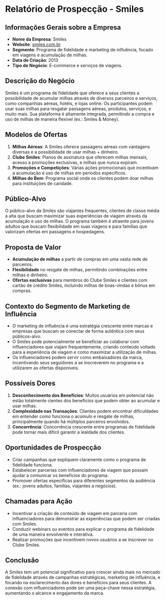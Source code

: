 # Relatório de Prospecção - Smiles

## Informações Gerais sobre a Empresa
- **Nome da Empresa**: Smiles
- **Website**: [smiles.com.br](https://www.smiles.com.br)
- **Segmento**: Programa de fidelidade e marketing de influência, focado em viagens e acumulação de milhas.
- **Data de Criação**: 2013
- **Tipo de Negócio**: E-commerce e serviços de viagens.

## Descrição do Negócio
Smiles é um programa de fidelidade que oferece a seus clientes a possibilidade de acumular milhas através de diversos parceiros e serviços, como companhias aéreas, hotéis, e lojas online. Os participantes podem usar suas milhas para resgatar passagens aéreas, produtos, serviços, e muito mais. Sua plataforma é altamente integrada, permitindo a compra e uso de milhas de maneira flexível (ex.: Smiles & Money).

## Modelos de Ofertas
1. **Milhas Aéreas**: A Smiles oferece passagens aéreas com vantagens diversas e a possibilidade de usar milhas + dinheiro.
2. **Clube Smiles**: Planos de assinatura que oferecem milhas mensais, acesso a promoções exclusivas, e milhas que nunca expiram.
3. **Promoções e Competições**: Várias ações promocionais que incentivam a acumulação e uso de milhas em períodos específicos.
4. **Milhas do Bem**: Programa social onde os clientes podem doar milhas para instituições de caridade.

## Público-Alvo
O público-alvo da Smiles são viajantes frequentes, clientes de classe média a alta que buscam maximizar suas experiências de viagem através da acumulação e uso de milhas. O programa também é atraente para jovens adultos que buscam flexibilidade em suas viagens e para famílias que valorizam ofertas em passagens e hospedagens.

## Proposta de Valor
- **Acumulação de milhas** a partir de compras em uma vasta rede de parceiros.
- **Flexibilidade** no resgate de milhas, permitindo combinações entre milhas e dinheiro.
- **Ofertas exclusivas** para membros do Clube Smiles e clientes com cartão de crédito Smiles, incluindo milhas de boas-vindas e bônus em compras.

## Contexto do Segmento de Marketing de Influência
- O marketing de influência é uma estratégia crescente entre marcas e empresas que buscam se conectar de forma autêntica com seus públicos-alvo.
- O Smiles pode potencialmente se beneficiar ao colaborar com influenciadores que viajam frequentemente, criando conteúdo voltado para a experiência de viagem e como maximizar a utilização de milhas.
- Os influenciadores podem servir como embaixadores da marca, incentivando seus seguidores a se inscreverem no programa e a utilizarem as ofertas disponíveis.

## Possíveis Dores
1. **Desconhecimento dos Benefícios**: Muitos usuários em potencial não estão totalmente cientes dos benefícios que podem obter ao acumular e usar milhas.
2. **Complexidade nas Transações**: Clientes podem encontrar dificuldades em entender como funciona o acúmulo e resgate de milhas, principalmente quando há múltiplos parceiros envolvidos.
3. **Concorrência**: Concorrência crescente entre programas de fidelidade pode tornar mais difícil garantir a lealdade dos clientes.

## Oportunidades de Prospecção
- Criar campanhas que expliquem claramente como o programa de fidelidade funciona.
- Estabelecer parcerias com influenciadores de viagem que possam ajudar a comunicar os benefícios do programa.
- Promover ofertas específicas para diferentes segmentos da audiência (ex.: jovens adultos, famílias, viajantes a negócios).

## Chamadas para Ação
- Incentivar a criação de conteúdo de viagem em parceria com influenciadores para demonstrar as experiências que podem ser criadas com Smiles.
- Conduzir webinars ou eventos para explicar o programa de fidelidade de uma maneira envolvente e interativa.
- Realizar promoções que incentivem novos usuários a se inscrever no Clube Smiles.

## Conclusão
A Smiles tem um potencial significativo para crescer ainda mais no mercado de fidelidade através de campanhas estratégicas, marketing de influência, e focando na esclarecimento das dores e benefícios para seus clientes. A conexão com influenciadores pode ser uma peça-chave nessa estratégia, aumentando o alcance e engajamento da marca.